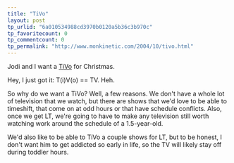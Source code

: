 ```yaml
---
title: "TiVo"
layout: post
tp_urlid: "6a010534988cd3970b0120a5b36c3b970c"
tp_favoritecount: 0
tp_commentcount: 0
tp_permalink: "http://www.monkinetic.com/2004/10/tivo.html"
---
```

Jodi and I want a <a href="http://www.tivo.com/2.0.asp">TiVo</a> for Christmas.

Hey, I just got it: T(i)V(o) == TV. Heh.

So why do we want a TiVo? Well, a few reasons. We don&#39;t have a whole lot of television that we watch, but there are shows that we&#39;d love to be able to timeshift, that come on at odd hours or that have schedule conflicts. Also, once we get LT, we&#39;re going to have to make any television still worth watching work around the schedule of a 1.5-year-old.

We&#39;d also like to be able to TiVo a couple shows for LT, but to be honest, I don&#39;t want him to get addicted so early in life, so the TV will likely stay off during toddler hours.
